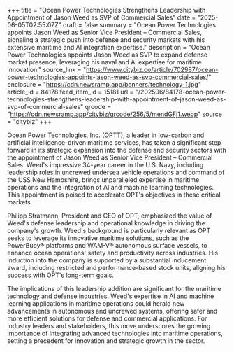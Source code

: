 +++
title = "Ocean Power Technologies Strengthens Leadership with Appointment of Jason Weed as SVP of Commercial Sales"
date = "2025-06-05T02:55:07Z"
draft = false
summary = "Ocean Power Technologies appoints Jason Weed as Senior Vice President – Commercial Sales, signaling a strategic push into defense and security markets with his extensive maritime and AI integration expertise."
description = "Ocean Power Technologies appoints Jason Weed as SVP to expand defense market presence, leveraging his naval and AI expertise for maritime innovation."
source_link = "https://www.citybiz.co/article/702987/ocean-power-technologies-appoints-jason-weed-as-svp-commercial-sales/"
enclosure = "https://cdn.newsramp.app/banners/technology-1.jpg"
article_id = 84178
feed_item_id = 15181
url = "/202506/84178-ocean-power-technologies-strengthens-leadership-with-appointment-of-jason-weed-as-svp-of-commercial-sales"
qrcode = "https://cdn.newsramp.app/citybiz/qrcode/256/5/mendGFj1.webp"
source = "citybiz"
+++

<p>Ocean Power Technologies, Inc. (OPTT), a leader in low-carbon and artificial intelligence-driven maritime services, has taken a significant step forward in its strategic expansion into the defense and security sectors with the appointment of Jason Weed as Senior Vice President – Commercial Sales. Weed's impressive 34-year career in the U.S. Navy, including leadership roles in uncrewed undersea vehicle operations and command of the USS New Hampshire, brings unparalleled expertise in maritime operations and the integration of AI and machine learning technologies. This appointment is poised to accelerate OPT's objectives in these critical markets.</p><p>Philipp Stratmann, President and CEO of OPT, emphasized the value of Weed's defense leadership and operational knowledge in driving the company's growth. Weed's background is particularly relevant as OPT seeks to leverage its innovative maritime solutions, such as the PowerBuoy® platforms and WAM-V® autonomous surface vessels, to enhance ocean operations' safety and productivity across industries. His induction into the company is supported by a substantial inducement award, including restricted and performance-based stock units, aligning his success with OPT's long-term goals.</p><p>The implications of this leadership addition are significant for the maritime technology and defense industries. Weed's expertise in AI and machine learning applications in maritime operations could herald new advancements in autonomous and uncrewed systems, offering safer and more efficient solutions for defense and commercial applications. For industry leaders and stakeholders, this move underscores the growing importance of integrating advanced technologies into maritime operations, setting a precedent for innovation and strategic growth in the sector.</p>